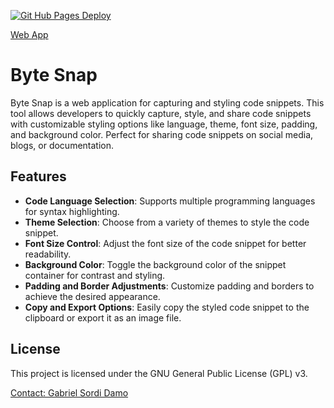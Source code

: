 [![Git Hub Pages Deploy](https://github.com/GabrielSordiDamo/ByteSnap/actions/workflows/deploy.yml/badge.svg?branch=main)](https://github.com/GabrielSordiDamo/ByteSnap/actions/workflows/deploy.yml)

[Web App](https://gabrielsordidamo.github.io/ByteSnap/)
# Byte Snap

Byte Snap is a web application for capturing and styling code snippets. This tool allows developers to quickly capture, style, and share code snippets with customizable styling options like language, theme, font size, padding, and background color. Perfect for sharing code snippets on social media, blogs, or documentation.

## Features

- **Code Language Selection**: Supports multiple programming languages for syntax highlighting.
- **Theme Selection**: Choose from a variety of themes to style the code snippet.
- **Font Size Control**: Adjust the font size of the code snippet for better readability.
- **Background Color**: Toggle the background color of the snippet container for contrast and styling.
- **Padding and Border Adjustments**: Customize padding and borders to achieve the desired appearance.
- **Copy and Export Options**: Easily copy the styled code snippet to the clipboard or export it as an image file.

## License
This project is licensed under the  GNU General Public License (GPL) v3.

[Contact: Gabriel Sordi Damo](https://www.linkedin.com/in/gabriel-sordi-damo/)
